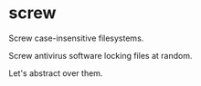 # screw

Screw case-insensitive filesystems.

Screw antivirus software locking files at random.

Let's abstract over them.


